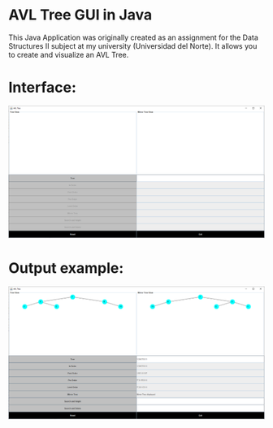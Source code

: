 # AVL Tree GUI in Java

This Java Application was originally created as an assignment for the Data Structures II subject at my university (Universidad del Norte). It allows you to create and visualize an AVL Tree.

# Interface:
![Interface](https://github.com/DarioMejia/AVL-Tree-GUI/blob/main/GUI.png)
# Output example:
![Example](https://github.com/DarioMejia/AVL-Tree-GUI/blob/main/GUI-Example.png)

